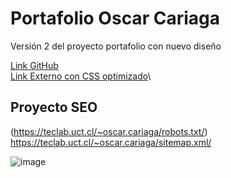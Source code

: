 # Portafolio Oscar Cariaga
Versión 2 del proyecto portafolio con nuevo diseño

[Link GitHub](https://oscar-uct.github.io/)\
[Link Externo con CSS optimizado](https://teclab.uct.cl/~oscar.cariaga/portafolio/)\

## Proyecto SEO
(https://teclab.uct.cl/~oscar.cariaga/robots.txt/)\
https://teclab.uct.cl/~oscar.cariaga/sitemap.xml/

![image](https://github.com/user-attachments/assets/66642794-9a97-4846-8ee9-8c646e559304)
